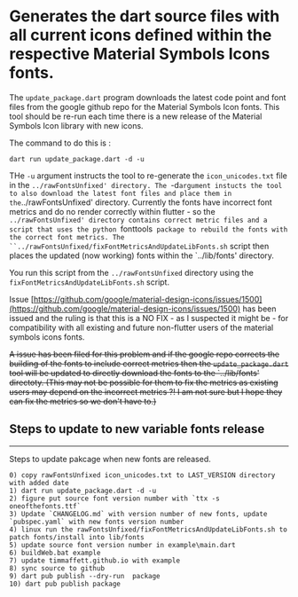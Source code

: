 # Generates the dart source files with all current icons defined within the respective Material Symbols Icons fonts.

The `update_package.dart` program downloads the latest code point and font files from the google github repo for the Material Symbols Icon fonts.  This tool should be re-run each time there is a new release of the Material Symbols Icon library with new icons.

The command to do this is :

```shell
dart run update_package.dart -d -u
```

THe `-u` argument instructs the tool to re-generate the `icon_unicodes.txt` file in the `../rawFontsUnfixed' directory.
The `-d` argument instucts the tool to also download the latest font files and place them in the `../rawFontsUnfixed' directory.
Currently the fonts have incorrect font metrics and do no render correctly within flutter  - so the `../rawFontsUnfixed' directory
contains correct metric files and a script that uses the python `fonttools` package to rebuild the fonts with the correct font metrics.
The ``../rawFontsUnfixed/fixFontMetricsAndUpdateLibFonts.sh` script then places the updated (now working) fonts within the `../lib/fonts' directory.



You run this script from the `../rawFontsUnfixed` directory using the `fixFontMetricsAndUpdateLibFonts.sh` script.


Issue [https://github.com/google/material-design-icons/issues/1500](https://github.com/google/material-design-icons/issues/1500) has been issued and the ruling
is that this is a NO FIX - as I suspected it might be - for compatibility with all existing and future non-flutter users of the material symbols icons fonts.

~~A issue has been filed for this problem and if the google repo corrects the building of the fonts to include correct metrics then the `update_package.dart` tool will be updated to directly download the fonts to the `../lib/fonts' directoty.
(This may not be possible for them to fix the metrics as existing users may depend on the incorrect metrics ?! I am not sure but I hope they can fix the metrics so we don't have to.)~~


## Steps to update to new variable fonts release
-----
Steps to update pakcage when new fonts are released.
```
0) copy rawFontsUnfixed icon_unicodes.txt to LAST_VERSION directory with added date
1) dart run update_package.dart -d -u
2) figure put source font version number with `ttx -s oneofthefonts.ttf`
3) Update `CHANGELOG.md` with version number of new fonts, update `pubspec.yaml` with new fonts version number
4) linux run the rawFontsUnfixed/fixFontMetricsAndUpdateLibFonts.sh to patch fonts/install into lib/fonts
5) update source font version number in example\main.dart
6) buildWeb.bat example
7) update timmaffett.github.io with example
8) sync source to github
9) dart pub publish --dry-run  package
10) dart pub publish package
```